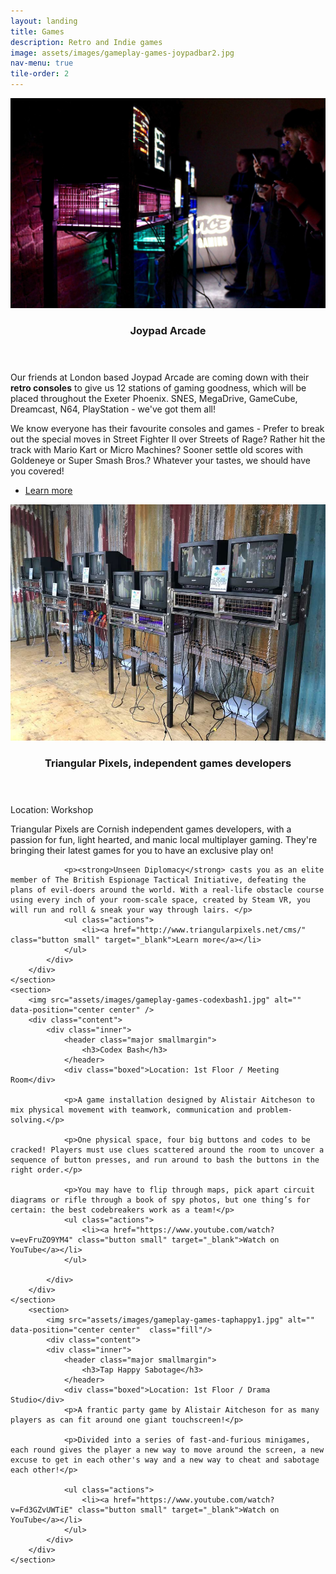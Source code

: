 ```yaml
---
layout: landing
title: Games
description: Retro and Indie games
image: assets/images/gameplay-games-joypadbar2.jpg
nav-menu: true
tile-order: 2
---
```


<!-- Main -->
<div id="main" class="alt games">


<!-- Two -->
<section id="two" class="spotlights">
	<section>
		<img src="assets/images/gameplay-games-joypadbar3.jpg" alt="" data-position="center center" />
		<div class="content">
			<div class="inner">
				<header class="major smallmargin">
					<h3>Joypad Arcade</h3>
				</header>
				<p>Our friends at London based Joypad Arcade are coming down with their <strong>retro consoles</strong> to give us 12 stations of gaming goodness, which will be placed throughout the Exeter Phoenix. SNES, MegaDrive, GameCube, Dreamcast, N64, PlayStation - we've got them all!</p>
				<p>We know everyone has their favourite consoles and games - Prefer to break out the special moves in Street Fighter II over Streets of Rage? Rather hit the track with Mario Kart or Micro Machines? Sooner settle old scores with Goldeneye or Super Smash Bros.? Whatever your tastes, we should have you covered!</p>
				<ul class="actions">
					<li><a href="http://www.joypadbar.co.uk" class="button small" target="_blank">Learn more</a></li>
				</ul>
			</div>
		</div>
	</section>
	<section>
		<img src="assets/images/gameplay-games-joypadbar1.jpg" alt="" data-position="center center" />
		<div class="content">
			<div class="inner">
				<header class="major smallmargin">
					<h3>Triangular Pixels, independent games developers</h3>
				</header>
				<div class="boxed">Location: Workshop</div>
				<p>Triangular Pixels are Cornish independent games developers, with a passion for fun, light hearted, and manic local multiplayer gaming. They're bringing their latest games for you to have an exclusive play on!</p>
				
				<p><strong>Unseen Diplomacy</strong> casts you as an elite member of The British Espionage Tactical Initiative, defeating the plans of evil-doers around the world. With a real-life obstacle course using every inch of your room-scale space, created by Steam VR, you will run and roll & sneak your way through lairs. </p>
				<ul class="actions">
					<li><a href="http://www.triangularpixels.net/cms/" class="button small" target="_blank">Learn more</a></li>
				</ul>
			</div>
		</div>
	</section>
	<section>
		<img src="assets/images/gameplay-games-codexbash1.jpg" alt="" data-position="center center" />
		<div class="content">
			<div class="inner">
				<header class="major smallmargin">
					<h3>Codex Bash</h3>
				</header>
				<div class="boxed">Location: 1st Floor / Meeting Room</div>

				<p>A game installation designed by Alistair Aitcheson to mix physical movement with teamwork, communication and problem-solving.</p>

				<p>One physical space, four big buttons and codes to be cracked! Players must use clues scattered around the room to uncover a sequence of button presses, and run around to bash the buttons in the right order.</p>

				<p>You may have to flip through maps, pick apart circuit diagrams or rifle through a book of spy photos, but one thing’s for certain: the best codebreakers work as a team!</p>
				<ul class="actions">
					<li><a href="https://www.youtube.com/watch?v=evFruZO9YM4" class="button small" target="_blank">Watch on YouTube</a></li>
				</ul>
				
			</div>
		</div>
	</section>
		<section>
			<img src="assets/images/gameplay-games-taphappy1.jpg" alt="" data-position="center center"  class="fill"/>
			<div class="content">
			<div class="inner">
				<header class="major smallmargin">
					<h3>Tap Happy Sabotage</h3>
				</header>
				<div class="boxed">Location: 1st Floor / Drama Studio</div>
				<p>A frantic party game by Alistair Aitcheson for as many players as can fit around one giant touchscreen!</p>

				<p>Divided into a series of fast-and-furious minigames, each round gives the player a new way to move around the screen, a new excuse to get in each other's way and a new way to cheat and sabotage each other!</p>

				<ul class="actions">
					<li><a href="https://www.youtube.com/watch?v=Fd3GZvUWTiE" class="button small" target="_blank">Watch on YouTube</a></li>
				</ul>
			</div>
		</div>
	</section>
</section>


</div>